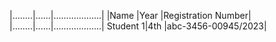 |........|......|...................|
|Name    |Year  |Registration Number|
|........|......|...................|
Student 1|4th   |abc-3456-00945/2023|
